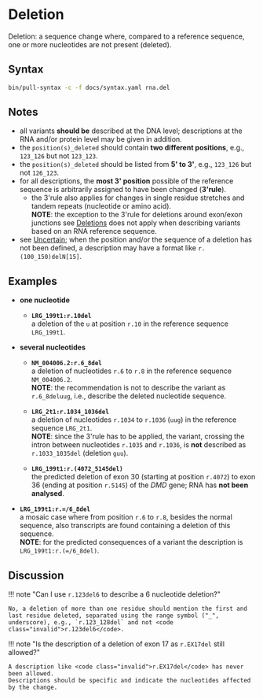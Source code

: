 # Deletion

<!-- ## Definition -->

Deletion: a sequence change where, compared to a reference sequence, one or more nucleotides are not present (deleted).

## Syntax

```sh exec="true"
bin/pull-syntax -c -f docs/syntax.yaml rna.del
```

## Notes

- all variants **should be** described at the DNA level; descriptions at the RNA and/or protein level may be given in addition.
- the `position(s)_deleted` should contain **two different positions**, e.g., `123_126` but not `123_123`.
- the `position(s)_deleted` should be listed from **5' to 3'**, e.g., `123_126` but not `126_123`.
- for all descriptions, the **most 3' position** possible of the reference sequence is arbitrarily assigned to have been changed (**3'rule**).
    - the 3'rule also applies for changes in single residue stretches and tandem repeats (nucleotide or amino acid).<br>
      **NOTE**: the exception to the 3'rule for deletions around exon/exon junctions see [Deletions](../DNA/deletion.md) does not apply when describing variants based on an RNA reference sequence.
- see [Uncertain](../uncertain.md); when the position and/or the sequence of a deletion has not been defined, a description may have a format like `r.(100_150)delN[15]`.

## Examples

- **one nucleotide**
    - **`LRG_199t1:r.10del`**<br>
      a deletion of the `u` at position `r.10` in the reference sequence `LRG_199t1`.

- **several nucleotides**
    - **`NM_004006.2:r.6_8del`**<br>
      a deletion of nucleotides `r.6` to `r.8` in the reference sequence `NM_004006.2`.<br>
      **NOTE**: the recommendation is not to describe the variant as <code class="invalid">r.6_8deluug</code>, i.e., describe the deleted nucleotide sequence.

    - **`LRG_2t1:r.1034_1036del`**<br>
      a deletion of nucleotides `r.1034` to `r.1036` (`uug`) in the reference sequence `LRG_2t1`.<br>
      **NOTE**: since the 3'rule has to be applied, the variant, crossing the intron between nucleotides `r.1035` and `r.1036`, is **not** described as <code class="invalid">r.1033_1035del</code> (deletion `guu`).

    - **`LRG_199t1:r.(4072_5145del)`**<br>
      the predicted deletion of exon 30 (starting at position `r.4072`) to exon 36 (ending at position `r.5145`) of the _DMD_ gene; RNA has **not been analysed**.

- **`LRG_199t1:r.=/6_8del`**<br>
  a mosaic case where from position `r.6` to `r.8`, besides the normal sequence, also transcripts are found containing a deletion of this sequence.<br>
  **NOTE**: for the predicted consequences of a variant the description is `LRG_199t1:r.(=/6_8del)`.

## Discussion

!!! note "Can I use <code class="invalid">r.123del6</code> to describe a 6 nucleotide deletion?"

    No, a deletion of more than one residue should mention the first and last residue deleted, separated using the range symbol ("_", underscore), e.g., `r.123_128del` and not <code class="invalid">r.123del6</code>.

!!! note "Is the description of a deletion of exon 17 as <code class="invalid">r.EX17del</code> still allowed?"

    A description like <code class="invalid">r.EX17del</code> has never been allowed.
    Descriptions should be specific and indicate the nucleotides affected by the change.

